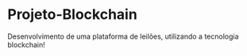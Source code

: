 # Projeto-Blockchain
Desenvolvimento de uma plataforma de leilões, utilizando a tecnologia blockchain!
